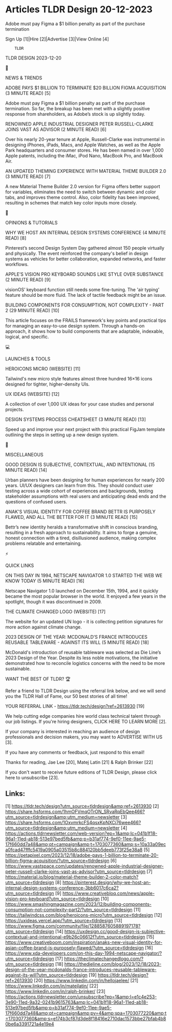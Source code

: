 # Articles TLDR Design 20-12-2023

Adobe must pay Figma a $1 billion penalty as part of the purchase
termination  

Sign Up [1]|Hire [2]|Advertise [3]|View Online [4] 

		TLDR 

TLDR DESIGN 2023-12-20

📱 

NEWS & TRENDS

 ADOBE PAYS $1 BILLION TO TERMINATE $20 BILLION FIGMA ACQUISITION (3
MINUTE READ) [5] 

 Adobe must pay Figma a $1 billion penalty as part of the purchase
termination. So far, the breakup has been met with a slightly positive
response from shareholders, as Adobe’s stock is up slightly today. 

 RENOWNED APPLE INDUSTRIAL DESIGNER PETER RUSSELL-CLARKE JOINS VAST AS
ADVISOR (2 MINUTE READ) [6] 

 Over his nearly 20-year tenure at Apple, Russell-Clarke was
instrumental in designing iPhones, iPads, Macs, and Apple Watches, as
well as the Apple Park headquarters and consumer stores. He has been
named in over 1,000 Apple patents, including the iMac, iPod Nano,
MacBook Pro, and MacBook Air. 

 AN UPDATED THEMING EXPERIENCE WITH MATERIAL THEME BUILDER 2.0 (3
MINUTE READ) [7] 

 A new Material Theme Builder 2.0 version for Figma offers better
support for variables, eliminates the need to switch between dynamic
and color tabs, and improves theme control. Also, color fidelity has
been improved, resulting in schemes that match key color inputs more
closely. 

🚀 

OPINIONS & TUTORIALS

 WHY WE HOST AN INTERNAL DESIGN SYSTEMS CONFERENCE (4 MINUTE READ) [8]


 Pinterest’s second Design System Day gathered almost 150 people
virtually and physically. The event reinforced the company's belief in
design systems as vehicles for better collaboration, expanded
networks, and faster workflows. 

 APPLE’S VISION PRO KEYBOARD SOUNDS LIKE STYLE OVER SUBSTANCE (2
MINUTE READ) [9] 

 visionOS’ keyboard function still needs some fine-tuning. The 'air
typing' feature should be more fluid. The lack of tactile feedback
might be an issue. 

 BUILDING COMPONENTS FOR CONSUMPTION, NOT COMPLEXITY - PART 2 (29
MINUTE READ) [10] 

 This article focuses on the FRAILS framework's key points and
practical tips for managing an easy-to-use design system. Through a
hands-on approach, it shows how to build components that are
adaptable, indexable, logical, and specific. 

💻 

LAUNCHES & TOOLS

 HEROICONS MICRO (WEBSITE) [11] 

 Tailwind's new micro style features almost three hundred 16×16 icons
designed for tighter, higher-density UIs. 

 UX IDEAS (WEBSITE) [12] 

 A collection of over 1,000 UX ideas for your case studies and
personal projects. 

 DESIGN SYSTEMS PROCESS CHEATSHEET (3 MINUTE READ) [13] 

 Speed up and improve your next project with this practical FigJam
template outlining the steps in setting up a new design system. 

🎁 

MISCELLANEOUS

 GOOD DESIGN IS SUBJECTIVE, CONTEXTUAL, AND INTENTIONAL (15 MINUTE
READ) [14] 

 Urban planners have been designing for human experiences for nearly
200 years. UI/UX designers can learn from this. They should conduct
user testing across a wide cohort of experiences and backgrounds,
testing stakeholder assumptions with real users and anticipating dead
ends and the questions of confused users. 

 ANAK'S VISUAL IDENTITY FOR COFFEE BRAND BETTR IS PURPOSELY FLAWED,
AND ALL THE BETTER FOR IT (3 MINUTE READ) [15] 

 Bettr’s new identity heralds a transformative shift in conscious
branding, resulting in a fresh approach to sustainability. It aims to
forge a genuine, honest connection with a tired, disillusioned
audience, making complex problems relatable and entertaining. 

⚡ 

QUICK LINKS

 ON THIS DAY IN 1994, NETSCAPE NAVIGATOR 1.0 STARTED THE WEB WE KNOW
TODAY (5 MINUTE READ) [16] 

 Netscape Navigator 1.0 launched on December 15th, 1994, and it
quickly became the most popular browser in the world. It enjoyed a few
years in the spotlight, though it was discontinued in 2009. 

 THE CLIMATE CHANGED LOGO (WEBSITE) [17] 

 The website for an updated UN logo - it is collecting petition
signatures for more action against climate change. 

 2023 DESIGN OF THE YEAR: MCDONALD’S FRANCE INTRODUCES REUSABLE
TABLEWARE - AGAINST ITS WILL (5 MINUTE READ) [18] 

 McDonald's introduction of reusable tableware was selected as Die
Line’s 2023 Design of the Year. Despite its less noble motivations,
the initiative demonstrated how to reconcile logistics concerns with
the need to be more sustainable. 

WANT THE BEST OF TLDR? 🏆

Refer a friend to TLDR Design using the referral link below, and we
will send you the TLDR Hall of Fame, our 50 best stories of all time!

YOUR REFERRAL LINK - https://tldr.tech/design?ref=2613930 [19]

 We help cutting edge companies hire world class technical talent
through our job listings. If you're hiring designers, CLICK HERE TO
LEARN MORE [2]. 

If your company is interested in reaching an audience of design
professionals and decision makers, you may want to ADVERTISE WITH US
[3]. 

If you have any comments or feedback, just respond to this email! 

Thanks for reading, 
Jae Lee [20], Matej Latin [21] & Ralph Brinker [22] 

If you don't want to receive future editions of TLDR Design,
please click here to unsubscribe [23]. 

 

Links:
------
[1] https://tldr.tech/design?utm_source=tldrdesign&amp;ref=2613930
[2] https://share.hsforms.com/1hmOFVmqOTrON_SRvaRqEbQee466?utm_source=tldrdesign&amp;utm_medium=newsletter
[3] https://share.hsforms.com/1OxvmrkcFS4qsxKpNXCi76wee466?utm_source=tldrdesign&amp;utm_medium=newsletter
[4] https://actions.tldrnewsletter.com/web-version?ep=1&amp;lc=041b1f18-96a1-11ed-ab18-513e97bed5fb&amp;p=b31af774-9ef0-11ee-9ae5-17f660dd7a48&amp;pt=campaign&amp;t=1703077360&amp;s=10a33a09eca0fcad47fffc5419a0905a03515b8c884120bb5deeb773f25e38a8
[5] https://petapixel.com/2023/12/18/adobe-pays-1-billion-to-terminate-20-billion-figma-acquisition/?utm_source=tldrdesign
[6] https://www.vastspace.com/updates/renowned-apple-industrial-designer-peter-russell-clarke-joins-vast-as-advisor?utm_source=tldrdesign
[7] https://material.io/blog/material-theme-builder-2-color-match?utm_source=tldrdesign
[8] https://pinterest.design/why-we-host-an-internal-design-systems-conference-3bb6017c6ca2?utm_source=tldrdesign
[9] https://www.creativebloq.com/news/apple-vision-pro-keyboard?utm_source=tldrdesign
[10] https://www.smashingmagazine.com/2023/12/building-components-consumption-not-complexity-part2/?utm_source=tldrdesign
[11] https://tailwindcss.com/blog/heroicons-micro?utm_source=tldrdesign
[12] https://uxideas.vercel.app/?utm_source=tldrdesign
[13] https://www.figma.com/community/file/1288587605889197178?utm_source=tldrdesign
[14] https://uxdesign.cc/good-design-is-subjective-contextual-and-intentional-e9b26c06612f?utm_source=tldrdesign
[15] https://www.creativeboom.com/inspiration/anaks-new-visual-identity-for-asian-coffee-brand-is-purposely-flawed/?utm_source=tldrdesign
[16] https://www.xda-developers.com/on-this-day-1994-netscape-navigator/?utm_source=tldrdesign
[17] https://theclimatechangedlogo.com/?utm_source=tldrdesign
[18] https://thedieline.com/blog/2023/12/18/2023-design-of-the-year-mcdonalds-france-introduces-reusable-tableware-against-its-will?utm_source=tldrdesign
[19] https://tldr.tech/design?ref=2613930
[20] https://www.linkedin.com/in/hellojaelee/
[21] https://www.linkedin.com/in/matejlatin/
[22] https://www.linkedin.com/in/ralph-brinker/
[23] https://actions.tldrnewsletter.com/unsubscribe?ep=1&amp;l=e1c4e253-3e90-11ed-9a32-0241b9615763&amp;lc=041b1f18-96a1-11ed-ab18-513e97bed5fb&amp;p=b31af774-9ef0-11ee-9ae5-17f660dd7a48&amp;pt=campaign&amp;pv=4&amp;spa=1703077220&amp;t=1703077360&amp;s=e174b3cf87d3de8f18416e2710dac1573bbe27bfab4b80be6a3391721a4e19e4